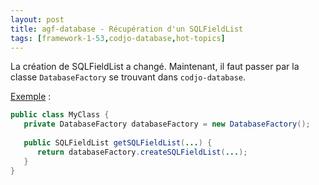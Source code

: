 ```yaml
---
layout: post
title: agf-database - Récupération d'un SQLFieldList
tags: [framework-1-53,codjo-database,hot-topics]
---
```

La création de SQLFieldList a changé. Maintenant, il faut passer par la classe ```DatabaseFactory``` se trouvant dans ```codjo-database```.

<u>Exemple</u> :
```java
public class MyClass {
   private DatabaseFactory databaseFactory = new DatabaseFactory();
   
   public SQLFieldList getSQLFieldList(...) {
      return databaseFactory.createSQLFieldList(...);
   }
}
```